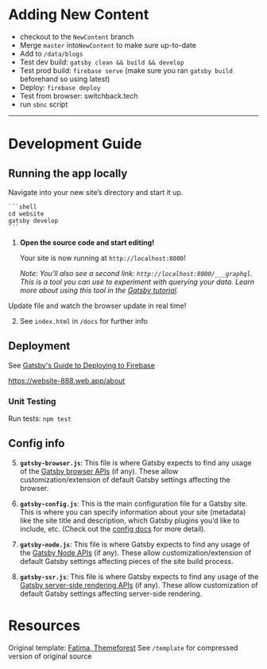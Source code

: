 # Adding New Content
- checkout to the `NewContent` branch
- Merge `master` into`NewContent` to make sure up-to-date
- Add to `/data/blogs`
- Test dev build: `gatsby clean && build && develop`
- Test prod build: `firebase serve` (make sure you ran `gatsby build` beforehand so using latest)
- Deploy: `firebase deploy`
- Test from browser: switchback.tech
- run `sbnc` script

----
# Development Guide

## Running the app locally 
 Navigate into your new site’s directory and start it up.

    ```shell 
    cd website  
    gatsby develop
    ```

1.  **Open the source code and start editing!**

    Your site is now running at `http://localhost:8000`!

    _Note: You'll also see a second link: _`http://localhost:8000/___graphql`_. This is a tool you can use to experiment with querying your data. Learn more about using this tool in the [Gatsby tutorial](https://www.gatsbyjs.org/tutorial/part-five/#introducing-graphiql)._

   Update file and watch the browser update in real time!

2. See `index.html` in `/docs` for further info 

## Deployment
See [Gatsby's Guide to Deploying to Firebase](https://www.gatsbyjs.org/docs/deploying-to-firebase)

https://website-888.web.app/about

### Unit Testing

Run tests: `npm test`

## Config info

5.  **`gatsby-browser.js`**: This file is where Gatsby expects to find any usage of the [Gatsby browser APIs](https://www.gatsbyjs.org/docs/browser-apis/) (if any). These allow customization/extension of default Gatsby settings affecting the browser.

6.  **`gatsby-config.js`**: This is the main configuration file for a Gatsby site. This is where you can specify information about your site (metadata) like the site title and description, which Gatsby plugins you’d like to include, etc. (Check out the [config docs](https://www.gatsbyjs.org/docs/gatsby-config/) for more detail).

7.  **`gatsby-node.js`**: This file is where Gatsby expects to find any usage of the [Gatsby Node APIs](https://www.gatsbyjs.org/docs/node-apis/) (if any). These allow customization/extension of default Gatsby settings affecting pieces of the site build process.

8.  **`gatsby-ssr.js`**: This file is where Gatsby expects to find any usage of the [Gatsby server-side rendering APIs](https://www.gatsbyjs.org/docs/ssr-apis/) (if any). These allow customization of default Gatsby settings affecting server-side rendering.


# Resources
Original template: [Fatima, Themeforest](https://themeforest.net/item/fatima-creative-react-gatsby-blog-template/26418684)
See `/template` for compressed version of original source
